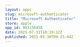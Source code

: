 ```yaml
---
layout: apps
slug: microsoft-authenticator
title: "Microsoft Authenticator"
store: apple
app_id: 983156458
date: 2025-07-31T18:19:12Z
published: 2015-05-30T09:25:44Z
---
```

